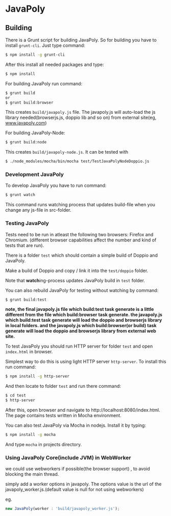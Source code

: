 # JavaPoly

## Building

There is a Grunt script for building JavaPoly. So for building you have to install `grunt-cli`. Just type command:
```sh
$ npm install -g grunt-cli
```

After this install all needed packages and type:
```sh
$ npm install
```

For building JavaPoly run command:
```sh
$ grunt build
or
$ grunt build:browser
```

This creates `build/javapoly.js` file.
The javapoly.js will auto-load the js library needed(browserjs.js, doppio lib and so on) from external site(eg, www.javapoly.com)

For building JavaPoly-Node:
```sh
$ grunt build:node
```

This creates `build/javapoly-node.js`. It can be tested with
```sh
$ ./node_modules/mocha/bin/mocha test/TestJavaPolyNodeDoppio.js
```


### Development JavaPoly

To develop JavaPoly you have to run command:
```sh
$ grunt watch
```

This command runs watching process that updates build-file when you change any js-file in src-folder.

### Testing JavaPoly

Tests need to be run in atleast the following two browsers: Firefox and Chromium. (different
browser capabilities affect the number and kind of tests that are run).

There is a folder `test` which should contain a simple build of Doppio and JavaPoly.

Make a build of Doppio and copy / link it into the `test/doppio` folder.

Note that **watch**ing-process updates JavaPoly build in `test` folder.

You can also rebuild JavaPoly for testing without watching by command:
```sh
$ grunt build:test
```

**note, the final javapoly.js file which build:test task generate is a little different from the file which build:browser task generate.
the javapoly.js which build:test task generate will load the doppio and browserjs library in local folders.
and the javapoly.js which build:browser(or build) task generate will load the doppio and browserjs library from external web site.** 

To test JavaPoly you should run HTTP server for folder `test` and open `index.html` in browser.

Simplest way to do this is using light HTTP server `http-server`. To install this run command:
```sh
$ npm install -g http-server
```

And then locate to folder `test` and run there command:
```sh
$ cd test
$ http-server
```

After this, open browser and navigate to http://localhost:8080/index.html. The page contains tests written in Mocha environment.

You can also test JavaPoly via Mocha in nodejs. Install it by typing:
```sh
$ npm install -g mocha
```

And type `mocha` in projects directory.

### Using JavaPoly Core(include JVM) in WebWorker

we could use webworkers if possible(the browser support) , to avoid blocking the main thread.

simply add a worker options in javapoly. 
The options value is the url of the javapoly_worker.js.(default value is null for not using webworkers)

eg.

```js
new JavaPoly(worker : 'build/javapoly_worker.js');
``` 
